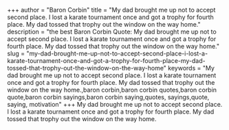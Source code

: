 +++
author = "Baron Corbin"
title = "My dad brought me up not to accept second place. I lost a karate tournament once and got a trophy for fourth place. My dad tossed that trophy out the window on the way home."
description = "the best Baron Corbin Quote: My dad brought me up not to accept second place. I lost a karate tournament once and got a trophy for fourth place. My dad tossed that trophy out the window on the way home."
slug = "my-dad-brought-me-up-not-to-accept-second-place-i-lost-a-karate-tournament-once-and-got-a-trophy-for-fourth-place-my-dad-tossed-that-trophy-out-the-window-on-the-way-home"
keywords = "My dad brought me up not to accept second place. I lost a karate tournament once and got a trophy for fourth place. My dad tossed that trophy out the window on the way home.,baron corbin,baron corbin quotes,baron corbin quote,baron corbin sayings,baron corbin saying,quotes, sayings,quote, saying, motivation"
+++
My dad brought me up not to accept second place. I lost a karate tournament once and got a trophy for fourth place. My dad tossed that trophy out the window on the way home.
